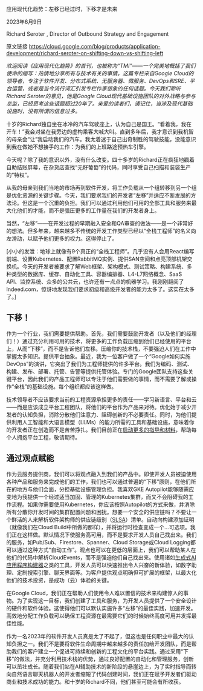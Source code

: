 应用现代化趋势：左移已经过时，下移才是未来

2023年6月9日

Richard Seroter , Director of Outbound Strategy and Engagement


原文链接 https://cloud.google.com/blog/products/application-development/richard-seroter-on-shifting-down-vs-shifting-left

_欢迎阅读《应用现代化趋势》的首刊，也被称为“TMI”——一个完美地概括了我们使命的缩写：热情地分享所有与技术有关的事情。这篇专栏来自Google Cloud的领导者，专注于软件开发、分布式系统、无服务器、微服务、DevOps和SRE、平台运营，或者是当今流行词汇引发专栏作家想象的任何话题。今天我们聆听Richard Seroter的意见，他是Google Cloud现代基础设施团队的对外战略与参与总监，已经思考这些话题超过20年了。亲爱的读者们，请记住，当涉及现代基础设施时，没有所谓的信息过多。_


十岁的Richard独自坐在冰冷的汽车驾驶座上，认为自己是国王。“看着我，我在开车！”我会对坐在我旁边的虚构乘客大喊大叫。直到多年后，我才意识到我机智的母亲会“让”我启动我们的汽车。我太着迷于自己出奇制胜的驾驶技能，没能意识到我在做她不想接手的工作：为我们的上班路途预热车引擎。

今天呢？除了我的意识以外，没有什么改变。四十多岁的Richard正在疯狂地戳着自助结账屏幕，在杂货店查找“无籽葡萄”的代码，同时享受自己扫描和装袋生产的“特权”。

从我的母亲到我们当地的市场再到软件开发，将工作负载从一个组转移到另一个组是优化资源的关键步骤。今天，我们要求我们的开发者“左移”并适应不断发展的方法论。但这是一个沉重的负担。我们可以通过利用他们可用的全部工具和服务来最大化他们的才能，而不是强压更多的工作量在我们的开发者身上。

当然，“左移”——在开发过程的早期融入安全和QA审查的做法——是一个非常好的想法。但多年来，越来越多不传统的开发工作类型已经以“全栈工程师”的名义向左滑动，以赋予他们更多的权力。这得停止了。

[小小的发泄：地球上就像有9个真正的“全栈工程师”。几乎没有人会用React编写前端、设置Kubernetes、配置RabbitMQ实例、提供SAN空间和点亮顶部机架交换机。今天的开发者被要求了解Web框架、架构模式、测试策略、构建系统、多种类型的数据库、缓存、自动化工具、容器编排器、L4-L7网络概念、SaaS API、监控系统、众多的公共云，也许还有一点点的机器学习。我刚刚翻阅了Indeed.com，惊讶地发现我们要求初级和高级开发者的能力太多了。这实在太多了。]

## 下移！

作为一个行业，我们需要提供帮助。首先，我们需要鼓励开发者（以及他们的经理们！）通过充分利用可用的技术，将更多的工作负载压缩到他们已经使用的平台上，从而“下移”，而不是告诉他们左移。压缩你的技术栈，不要强迫人们在工作中掌握太多知识。提供平台抽象。最近，我为一位客户做了一个“Google如何实施DevOps”的演讲，它突出了我们为工程师提供的许多平台。我们为编码、测试、构建、发布、部署、托管、告警等提供托管体验。专门的Google团队支持这些关键平台，因此我们的产品工程师可以专注于他们需要做的事情，而不需要了解或操作“全栈”的基础设施。每个组织都应该这样做。

技术领导者不应该要求当前的工程资源承担更多的责任——学习新语言、平台和云——而是应该成立平台工程团队，将他们的平台作为产品来对待。优化始于减少开发者的认知负担，消除分散他们注意力、阻碍创新的不必要责任。同时，为他们提供利用人工智能和大语言模型（LLMs）的能力所需的工具和基础设施，意味着你的开发者正在创造而不是苦苦挣扎。我们目前正在[启动更多的指导和材料](https://cloud.google.com/certification)，帮助每个人拥抱平台工程，敬请期待。

## 通过观点赋能

作为云服务提供商，我们可以将观点融入到我们的产品中。即使开发人员被迫使用各种产品和服务来完成他们的工作，我们也可以通过普遍的“下移”原则，在他们所在的地方与他们会面，分担基础设施管理负担。我喜欢GKE Autopilot能够随需应变地为我提供一个经过适当加固、管理的Kubernetes集群，而又不会阻碍我的工作流程。如果你需要使用Kubernetes，你应该按照Autopilot的方式来做，并消除所有分散你开发时间的集群配置问题和困扰。想要一个安全的供应链吗？不要让一个鲜活的人来解析软件架构师的供应链级别（[SLSA](https://slsa.dev/)）清单。自动向构建添加证明（就像我们在Cloud Build中所做的那样），并将运行时检查变成一个…可选项。我们正在这样做。默认情况下使服务高可用，而不是要求开发人员自己找出来。我们的服务，如Pub/Sub、Firestore、Spanner、Cloud Storage或Cloud Logging都可以通过这种方式“自动工作”。观点也可以在更低的层面上，我们可以帮助某人在他们的代码中解析CloudEvents，而不是强迫他们自己找出来。使用诸如[生成式AI应用程序构建器](https://cloud.google.com/ai/generative-ai)之类的工具，开发人员可以快速推出令人兴奋的新体验，如数字助理、定制搜索引擎、聊天界面等。为客户提供观点明确但可扩展的框架，以最大化他们的技术投资，是成功（云）体验的关键。

在Google Cloud，我们正在帮助人们使用令人难以置信的技术来构建惊人的事物。为了实现这一目标，我们创建了工具和服务，为开发人员提供了一个安全设计的硬件和软件体验。这使得他们可以默认实施许多“左移”的最佳实践，加速开发。高效地分配工作负载可以确保工程资源在最需要它们的时候始终高度可用并发挥最佳性能。

作为一名2023年的软件开发人员真是太了不起了，但这也是任何职业中最大的认知负担之一。我们不是要将软件生命周期中越来越多的责任加给开发团队，而是帮助我们的客户建立一个促进可持续和创新的工程文化的平台实践。通过采用“下移”的做法，并充分利用技术栈的优势，通过良好配置的自动化和管理服务，创新可以茁壮成长。随着我们站在AI辅助技术的新阶段的悬崖边上，为了实时指导而转向自然语言聊天机器人的开发者缩短了代码创建时间，我们正在赋予开发者们驱动商业和技术成功的能力。和十岁的Richard不同，他们甚至可能会有所收获。
